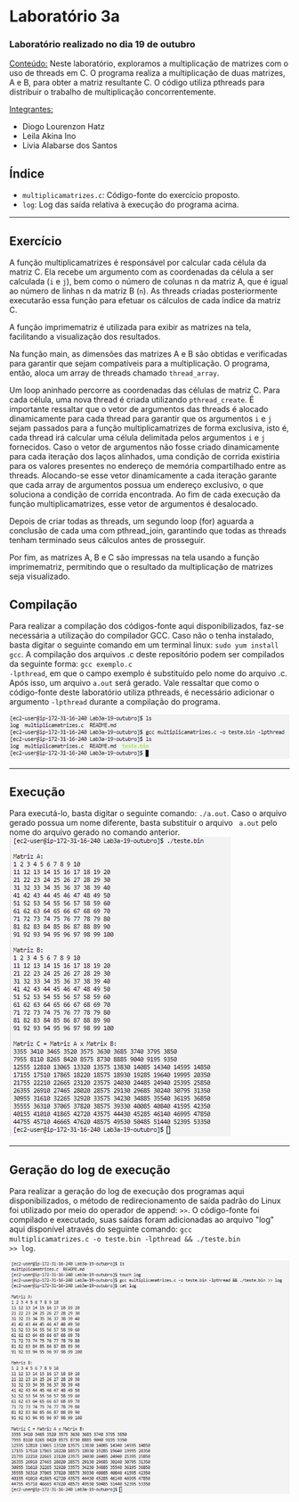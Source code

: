 <h1>Laboratório 3a</h1>

<h3>Laboratório realizado no dia 19 de outubro</h3>

<ins>Conteúdo:</ins> Neste laboratório, exploramos a multiplicação de matrizes com o uso de threads em C. O programa realiza a multiplicação de duas matrizes, A e B, para obter a matriz resultante C. O código utiliza pthreads para distribuir o trabalho de multiplicação concorrentemente.

<ins>Integrantes:</ins>

- Diogo Lourenzon Hatz
- Leila Akina Ino
- Livia Alabarse dos Santos

<h2>Índice</h2>

<ul>
<li><code>multiplicamatrizes.c</code>: Código-fonte do exercício proposto. 
<li><code>log</code>: Log das saída relativa à execução do programa acima.
</ul>

<hr>
<h2>Exercício</h2>
A função multiplicamatrizes é responsável por calcular cada célula da matriz C. Ela recebe um argumento com as coordenadas da célula a ser calculada (<code>i</code> e <code>j</code>), bem como o número de colunas n da matriz A, que é igual ao número de linhas n da matriz B (<code>n</code>). As threads criadas posteriormente executarão essa função para efetuar os cálculos de cada índice da matriz C.

A função imprimematriz é utilizada para exibir as matrizes na tela, facilitando a visualização dos resultados.

Na função main, as dimensões das matrizes A e B são obtidas e verificadas para garantir que sejam compatíveis para a multiplicação. O programa, então, aloca um array de threads chamado <code>thread_array</code>.

Um loop aninhado percorre as coordenadas das células de matriz C. Para cada célula, uma nova thread é criada utilizando <code>pthread_create</code>. É importante ressaltar que o vetor de argumentos das threads é alocado dinamicamente para cada thread para garantir que os argumentos <code>i</code> e <code>j</code> sejam passados para a função multiplicamatrizes de forma exclusiva, isto é, cada thread irá calcular uma célula delimitada pelos argumentos <code>i</code> e <code>j</code> fornecidos. Caso o vetor de argumentos não fosse criado dinamicamente para cada iteração dos laços alinhados, uma condição de corrida existiria para os valores presentes no endereço de memória compartilhado entre as threads. Alocando-se esse vetor dinamicamente a cada iteração garante que cada array de argumentos possua um endereço exclusivo, o que soluciona a condição de corrida encontrada. Ao fim de cada execução da função multiplicamatrizes, esse vetor de argumentos é desalocado.

Depois de criar todas as threads, um segundo loop (for) aguarda a conclusão de cada uma com pthread_join, garantindo que todas as threads tenham terminado seus cálculos antes de prosseguir.

Por fim, as matrizes A, B e C são impressas na tela usando a função imprimematriz, permitindo que o resultado da multiplicação de matrizes seja visualizado.

<h2>Compilação</h2>

Para realizar a compilação dos códigos-fonte aqui disponibilizados, faz-se necessária a utilização do compilador GCC. Caso não o tenha instalado, basta digitar o seguinte comando em um terminal linux: <code>sudo yum install gcc</code>. A compilação dos arquivos .c deste repositório podem ser compilados da seguinte forma: <code>gcc exemplo.c -lpthread</code>, em que o campo exemplo é substituído pelo nome do arquivo .c. Após isso, um arquivo <code>a.out</code> será gerado. Vale ressaltar que como o código-fonte deste laboratório utiliza pthreads, é necessário adicionar o argumento <code>-lpthread</code> durante a compilação do programa.

<img src="https://github.com/Hatz-D/ProjetoSOs/blob/main/src/3a-compilacao.png" alt="Processo de compilação">

<hr>
<h2>Execução</h2>
Para executá-lo, basta digitar o seguinte comando: <code>./a.out</code>. Caso o arquivo gerado possua um nome diferente, basta substituir o arquivo <code> a.out</code> pelo nome do arquivo gerado no comando anterior.
<img src="https://github.com/Hatz-D/ProjetoSOs/blob/main/src/3a-execucao.png" alt="Processo de execução">

<hr>
<h2>Geração do log de execução</h2>

Para realizar a geração do log de execução dos programas aqui disponibilizados, o método de redirecionamento de saída padrão do Linux foi utilizado por meio do operador de append: <code>>></code>. O código-fonte foi compilado e executado, suas saídas foram adicionadas ao arquivo "log" aqui disponível através do seguinte comando: <code>gcc multiplicamatrizes.c -o teste.bin -lpthread && ./teste.bin >> log</code>.

<img src="https://github.com/Hatz-D/ProjetoSOs/blob/main/src/3a-logs.png" alt="Processo de geração do log">


